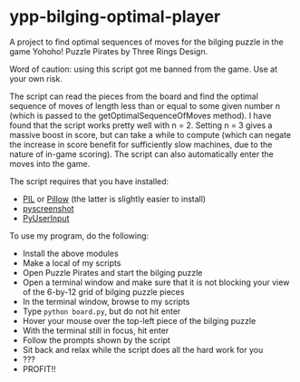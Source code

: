 # ypp-bilging-optimal-player
A project to find optimal sequences of moves for the bilging puzzle in the game Yohoho! Puzzle Pirates by Three Rings Design.

Word of caution: using this script got me banned from the game. Use at your own risk.

The script can read the pieces from the board and find the optimal sequence of moves of length less than or equal to some given number n (which is passed to the getOptimalSequenceOfMoves method). I have found that the script works pretty well with n = 2. Setting n = 3 gives a massive boost in score, but can take a while to compute (which can negate the increase in score benefit for sufficiently slow machines, due to the nature of in-game scoring). The script can also automatically enter the moves into the game.

The script requires that you have installed:
* [PIL](http://www.pythonware.com/products/pil/) or [Pillow](https://pillow.readthedocs.org/) (the latter is slightly easier to install)
* [pyscreenshot](https://github.com/ponty/pyscreenshot)
* [PyUserInput](https://github.com/SavinaRoja/PyUserInput)

To use my program, do the following:
* Install the above modules
* Make a local of my scripts
* Open Puzzle Pirates and start the bilging puzzle
* Open a terminal window and make sure that it is not blocking your view of the 6-by-12 grid of bilging puzzle pieces
* In the terminal window, browse to my scripts
* Type `python board.py`, but do not hit enter
* Hover your mouse over the top-left piece of the bilging puzzle
* With the terminal still in focus, hit enter
* Follow the prompts shown by the script
* Sit back and relax while the script does all the hard work for you
* ???
* PROFIT!!
